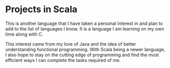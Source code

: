 # Projects in Scala

This is another language that I have taken a personal interest in and plan to add to the list of languages I know. 
It is a language I am learning on my own time along with C. 

This interest came from my love of Java and the idea of better understanding functional programming. 
With Scala being a newer language, I also hope to stay on the cutting edge of programming and find the most efficient ways I can complete the tasks required of me.
